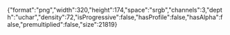 {"format":"png","width":320,"height":174,"space":"srgb","channels":3,"depth":"uchar","density":72,"isProgressive":false,"hasProfile":false,"hasAlpha":false,"premultiplied":false,"size":21819}